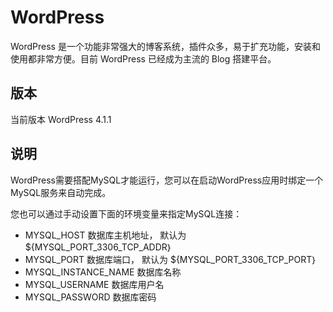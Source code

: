 # WordPress

WordPress 是一个功能非常强大的博客系统，插件众多，易于扩充功能，安装和使用都非常方便。目前 WordPress 已经成为主流的 Blog 搭建平台。

## 版本

当前版本 WordPress 4.1.1

## 说明

WordPress需要搭配MySQL才能运行，您可以在启动WordPress应用时绑定一个MySQL服务来自动完成。

您也可以通过手动设置下面的环境变量来指定MySQL连接：

- MYSQL_HOST  数据库主机地址， 默认为${MYSQL_PORT_3306_TCP_ADDR｝
- MYSQL_PORT  数据库端口， 默认为 ${MYSQL_PORT_3306_TCP_PORT｝
- MYSQL\_INSTANCE\_NAME 数据库名称
- MYSQL_USERNAME  数据库用户名
- MYSQL_PASSWORD  数据库密码




